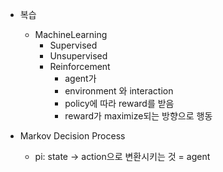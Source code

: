 - 복습
	- MachineLearning
		- Supervised
		- Unsupervised
		- Reinforcement
			- agent가
			- environment 와 interaction
			- policy에 따라 reward를 받음
			- reward가 maximize되는 방향으로 행동

- Markov Decision Process
	- pi: state -> action으로 변환시키는 것 = agent